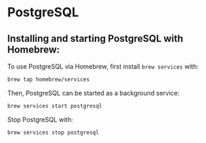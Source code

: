 # PostgreSQL

## Installing and starting PostgreSQL with Homebrew:

To use PostgreSQL via Homebrew, first install `brew services` with:

```bash
brew tap homebrew/services
```

Then, PostgreSQL can be started as a background service:

```bash
brew services start postgresql
```

Stop PostgreSQL with:

```bash
brew services stop postgresql
```
